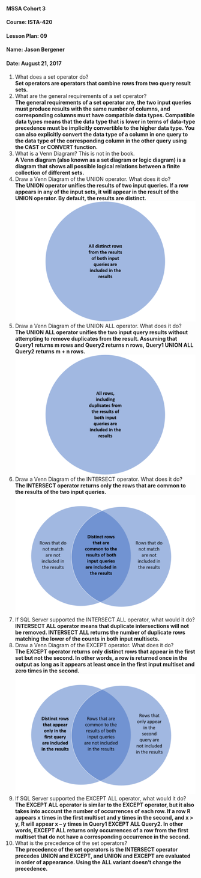 #### MSSA Cohort 3
#### Course: ISTA-420
#### Lesson Plan: 09
#### Name: Jason Bergener
#### Date: August 21, 2017

1. What does a set operator do?  
**Set operators are operators that combine rows from two query result sets.**
1. What are the general requirements of a set operator?  
**The general requirements of a set operator are, the two input queries must produce results with the same number of columns, and corresponding columns must have compatible data types. Compatible data types means that the data type that is lower in terms of data-type precedence must be implicitly convertible to the higher data type. You  can also explicitly convert the data type of a column in one query to the data type of the corresponding column in the other query using the CAST or CONVERT function.**
1. What is a Venn Diagram? This is not in the book.  
**A Venn diagram (also known as a set diagram or logic diagram) is a diagram that shows all possible logical relations between a finite collection of different sets.**
1. Draw a Venn Diagram of the UNION operator. What does it do?  
**The UNION operator unifies the results of two input queries. If a row appears in any of the input sets, it will appear in the result of the UNION operator. By default, the results are distinct.**
![alt text](https://github.com/jasonbergener/ISTA-420/raw/master/Discussions/Pictures/unionvenn.png "Venn Diagram of the UNION operator")
1. Draw a Venn Diagram of the UNION ALL operator. What does it do?  
**The UNION ALL operator unifies the two input query results without attempting to remove duplicates from the result. Assuming that Query1 returns m rows and Query2 returns n rows, Query1 UNION ALL Query2 returns m + n rows.**
![alt text](https://github.com/jasonbergener/ISTA-420/raw/master/Discussions/Pictures/unionallvenn.png "Venn Diagram of the UNION ALL operator")
1. Draw a Venn Diagram of the INTERSECT operator. What does it do?  
**The INTERSECT operator returns only the rows that are common to the results of the two input queries.**
![alt text](https://github.com/jasonbergener/ISTA-420/raw/master/Discussions/Pictures/intersectvenn.png "Venn Diagram of the UNION ALL operator")
1. If SQL Server supported the INTERSECT ALL operator, what would it do?  
**INTERSECT ALL operator means that duplicate intersections will not be removed. INTERSECT ALL returns the number of duplicate rows matching the lower of the counts in both input multisets.**
1. Draw a Venn Diagram of the EXCEPT operator. What does it do?  
**The EXCEPT operator returns only distinct rows that appear in the first set but not the second. In other words, a row is returned once in the output as long as it appears at least once in the first input multiset and zero times in the second.**
![alt text](https://github.com/jasonbergener/ISTA-420/raw/master/Discussions/Pictures/exceptvenn.png "Venn Diagram of the UNION ALL operator")
1. If SQL Server supported the EXCEPT ALL operator, what would it do?  
**The EXCEPT ALL operator is similar to the EXCEPT operator, but it also takes into account the number of occurrences of each row. If a row R appears x times in the first multiset and y times in the second, and x > y, R will appear x – y times in Query1 EXCEPT ALL Query2. In other words, EXCEPT ALL returns only occurrences of a row from the first multiset that do not have a corresponding occurrence in the second.**
1. What is the precedence of the set operators?  
**The precedence of the set operators is the INTERSECT operator precedes UNION and EXCEPT, and UNION and EXCEPT are evaluated in order of appearance. Using the ALL variant doesn’t change the precedence.**